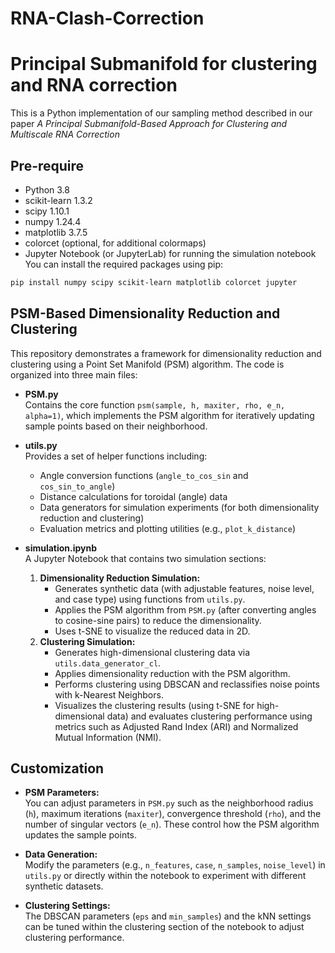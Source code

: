 ﻿# RNA-Clash-Correction
 
# Principal Submanifold for clustering and RNA correction

This is a Python implementation of our sampling method described in our paper *A Principal Submanifold-Based Approach for Clustering and Multiscale RNA Correction*

## Pre-require
- Python 3.8
- scikit-learn                 1.3.2
- scipy                        1.10.1
- numpy                        1.24.4
- matplotlib                   3.7.5
- colorcet (optional, for additional colormaps)
- Jupyter Notebook (or JupyterLab) for running the simulation notebook
You can install the required packages using pip:

```bash
pip install numpy scipy scikit-learn matplotlib colorcet jupyter
```

## PSM-Based Dimensionality Reduction and Clustering

This repository demonstrates a framework for dimensionality reduction and clustering using a Point Set Manifold (PSM) algorithm. The code is organized into three main files:

- **PSM.py**  
  Contains the core function `psm(sample, h, maxiter, rho, e_n, alpha=1)`, which implements the PSM algorithm for iteratively updating sample points based on their neighborhood.

- **utils.py**  
  Provides a set of helper functions including:
  - Angle conversion functions (`angle_to_cos_sin` and `cos_sin_to_angle`)
  - Distance calculations for toroidal (angle) data
  - Data generators for simulation experiments (for both dimensionality reduction and clustering)
  - Evaluation metrics and plotting utilities (e.g., `plot_k_distance`)

- **simulation.ipynb**  
  A Jupyter Notebook that contains two simulation sections:
  1. **Dimensionality Reduction Simulation:**  
     - Generates synthetic data (with adjustable features, noise level, and case type) using functions from `utils.py`.
     - Applies the PSM algorithm from `PSM.py` (after converting angles to cosine-sine pairs) to reduce the dimensionality.
     - Uses t-SNE to visualize the reduced data in 2D.
  2. **Clustering Simulation:**  
     - Generates high-dimensional clustering data via `utils.data_generator_cl`.
     - Applies dimensionality reduction with the PSM algorithm.
     - Performs clustering using DBSCAN and reclassifies noise points with k-Nearest Neighbors.
     - Visualizes the clustering results (using t-SNE for high-dimensional data) and evaluates clustering performance using metrics such as Adjusted Rand Index (ARI) and Normalized Mutual Information (NMI).

## Customization

- **PSM Parameters:**  
  You can adjust parameters in `PSM.py` such as the neighborhood radius (`h`), maximum iterations (`maxiter`), convergence threshold (`rho`), and the number of singular vectors (`e_n`). These control how the PSM algorithm updates the sample points.

- **Data Generation:**  
  Modify the parameters (e.g., `n_features`, `case`, `n_samples`, `noise_level`) in `utils.py` or directly within the notebook to experiment with different synthetic datasets.

- **Clustering Settings:**  
  The DBSCAN parameters (`eps` and `min_samples`) and the kNN settings can be tuned within the clustering section of the notebook to adjust clustering performance.
  

